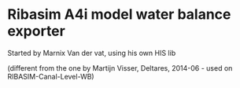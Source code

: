# Ribasim A4i model water balance exporter
Started by Marnix Van der vat, using his own HIS lib

  (different from the one by Martijn Visser, Deltares, 2014-06 - used on RIBASIM-Canal-Level-WB)
